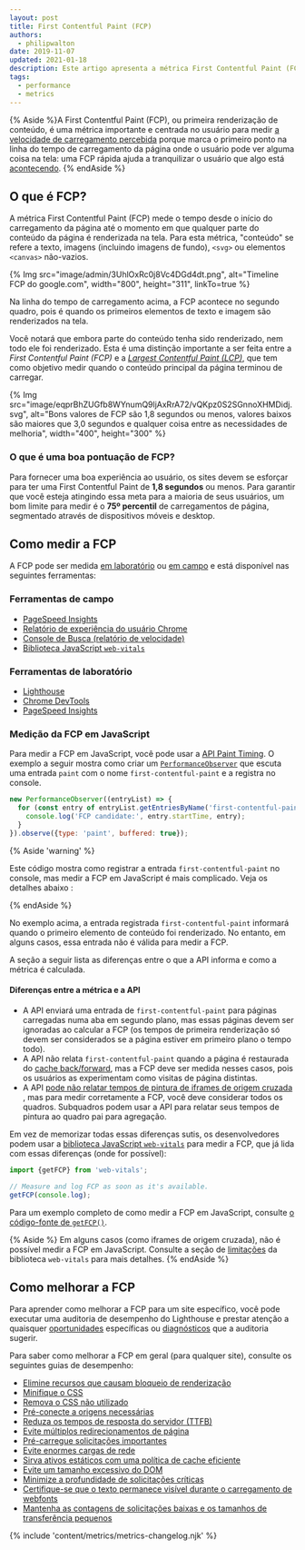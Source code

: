 ```yaml
---
layout: post
title: First Contentful Paint (FCP)
authors:
  - philipwalton
date: 2019-11-07
updated: 2021-01-18
description: Este artigo apresenta a métrica First Contentful Paint (FCP) e explica como medi-la
tags:
  - performance
  - metrics
---
```


{% Aside %}A First Contentful Paint (FCP), ou primeira renderização de conteúdo, é uma métrica importante e centrada no usuário para medir [a velocidade de carregamento percebida](/user-centric-performance-metrics/#types-of-metrics) porque marca o primeiro ponto na linha do tempo de carregamento da página onde o usuário pode ver alguma coisa na tela: uma FCP rápida ajuda a tranquilizar o usuário que algo está [acontecendo](/user-centric-performance-metrics/#questions). {% endAside %}

## O que é FCP?

A métrica First Contentful Paint (FCP) mede o tempo desde o início do carregamento da página até o momento em que qualquer parte do conteúdo da página é renderizada na tela. Para esta métrica, "conteúdo" se refere a texto, imagens (incluindo imagens de fundo), `<svg>` ou elementos `<canvas>` não-vazios.

{% Img src="image/admin/3UhlOxRc0j8Vc4DGd4dt.png", alt="Timeline FCP do google.com", width="800", height="311", linkTo=true %}

Na linha do tempo de carregamento acima, a FCP acontece no segundo quadro, pois é quando os primeiros elementos de texto e imagem são renderizados na tela.

Você notará que embora parte do conteúdo tenha sido renderizado, nem todo ele foi renderizado. Esta é uma distinção importante a ser feita entre a *First Contentful Paint (FCP)* e a *[Largest Contentful Paint (LCP)](/lcp/)*, que tem como objetivo medir quando o conteúdo principal da página terminou de carregar.

<picture>
  <source srcset="{{ "image/eqprBhZUGfb8WYnumQ9ljAxRrA72/V1mtKJenViYAhn05WxqR.svg" | imgix }}" media="(min-width: 640px)" width="400", height="100">
  {% Img src="image/eqprBhZUGfb8WYnumQ9ljAxRrA72/vQKpz0S2SGnnoXHMDidj.svg", alt="Bons valores de FCP são 1,8 segundos ou menos, valores baixos são maiores que 3,0 segundos e qualquer coisa entre as necessidades de melhoria", width="400", height="300" %}
</picture>

### O que é uma boa pontuação de FCP?

Para fornecer uma boa experiência ao usuário, os sites devem se esforçar para ter uma First Contentful Paint de **1,8 segundos** ou menos. Para garantir que você esteja atingindo essa meta para a maioria de seus usuários, um bom limite para medir é o **75º percentil** de carregamentos de página, segmentado através de dispositivos móveis e desktop.

## Como medir a FCP

A FCP pode ser medida [em laboratório](/user-centric-performance-metrics/#in-the-lab) ou [em campo](/user-centric-performance-metrics/#in-the-field) e está disponível nas seguintes ferramentas:

### Ferramentas de campo

- [PageSpeed Insights](https://pagespeed.web.dev/)
- [Relatório de experiência do usuário Chrome](https://developers.google.com/web/tools/chrome-user-experience-report)
- [Console de Busca (relatório de velocidade)](https://webmasters.googleblog.com/2019/11/search-console-speed-report.html)
- [Biblioteca JavaScript `web-vitals`](https://github.com/GoogleChrome/web-vitals)

### Ferramentas de laboratório

- [Lighthouse](https://developer.chrome.com/docs/lighthouse/overview/)
- [Chrome DevTools](https://developer.chrome.com/docs/devtools/)
- [PageSpeed Insights](https://pagespeed.web.dev/)

### Medição da FCP em JavaScript

Para medir a FCP em JavaScript, você pode usar a [API Paint Timing](https://w3c.github.io/paint-timing/). O exemplo a seguir mostra como criar um [`PerformanceObserver`](https://developer.mozilla.org/docs/Web/API/PerformanceObserver) que escuta uma entrada `paint` com o nome `first-contentful-paint` e a registra no console.

```js
new PerformanceObserver((entryList) => {
  for (const entry of entryList.getEntriesByName('first-contentful-paint')) {
    console.log('FCP candidate:', entry.startTime, entry);
  }
}).observe({type: 'paint', buffered: true});
```

{% Aside 'warning' %}

Este código mostra como registrar a entrada `first-contentful-paint` no console, mas medir a FCP em JavaScript é mais complicado. Veja os detalhes abaixo :

{% endAside %}

No exemplo acima, a entrada registrada `first-contentful-paint` informará quando o primeiro elemento de conteúdo foi renderizado. No entanto, em alguns casos, essa entrada não é válida para medir a FCP.

A seção a seguir lista as diferenças entre o que a API informa e como a métrica é calculada.

#### Diferenças entre a métrica e a API

- A API enviará uma entrada de `first-contentful-paint` para páginas carregadas numa aba em segundo plano, mas essas páginas devem ser ignoradas ao calcular a FCP (os tempos de primeira renderização só devem ser considerados se a página estiver em primeiro plano o tempo todo).
- A API não relata `first-contentful-paint` quando a página é restaurada do [cache back/forward](/bfcache/#impact-on-core-web-vitals), mas a FCP deve ser medida nesses casos, pois os usuários as experimentam como visitas de página distintas.
- A API [pode não relatar tempos de pintura de iframes de origem cruzada](https://w3c.github.io/paint-timing/#:~:text=cross-origin%20iframes) , mas para medir corretamente a FCP, você deve considerar todos os quadros. Subquadros podem usar a API para relatar seus tempos de pintura ao quadro pai para agregação.

Em vez de memorizar todas essas diferenças sutis, os desenvolvedores podem usar a [biblioteca JavaScript `web-vitals`](https://github.com/GoogleChrome/web-vitals) para medir a FCP, que já lida com essas diferenças (onde for possível):

```js
import {getFCP} from 'web-vitals';

// Measure and log FCP as soon as it's available.
getFCP(console.log);
```

Para um exemplo completo de como medir a FCP em JavaScript, consulte [o código-fonte de `getFCP()`](https://github.com/GoogleChrome/web-vitals/blob/master/src/getFCP.ts).

{% Aside %} Em alguns casos (como iframes de origem cruzada), não é possível medir a FCP em JavaScript. Consulte a seção de [limitações](https://github.com/GoogleChrome/web-vitals#limitations) da biblioteca `web-vitals` para mais detalhes. {% endAside %}

## Como melhorar a FCP

Para aprender como melhorar a FCP para um site específico, você pode executar uma auditoria de desempenho do Lighthouse e prestar atenção a quaisquer [oportunidades](/lighthouse-performance/#opportunities) específicas ou [diagnósticos](/lighthouse-performance/#diagnostics) que a auditoria sugerir.

Para saber como melhorar a FCP em geral (para qualquer site), consulte os seguintes guias de desempenho:

- [Elimine recursos que causam bloqueio de renderização](/render-blocking-resources/)
- [Minifique o CSS](/unminified-css/)
- [Remova o CSS não utilizado](/unused-css-rules/)
- [Pré-conecte a origens necessárias](/uses-rel-preconnect/)
- [Reduza os tempos de resposta do servidor (TTFB)](/ttfb/)
- [Evite múltiplos redirecionamentos de página](/redirects/)
- [Pré-carregue solicitações importantes](/uses-rel-preload/)
- [Evite enormes cargas de rede](/total-byte-weight/)
- [Sirva ativos estáticos com uma política de cache eficiente](/uses-long-cache-ttl/)
- [Evite um tamanho excessivo do DOM](/dom-size/)
- [Minimize a profundidade de solicitações críticas](/critical-request-chains/)
- [Certifique-se que o texto permanece visível durante o carregamento de webfonts](/font-display/)
- [Mantenha as contagens de solicitações baixas e os tamanhos de transferência pequenos](/resource-summary/)

{% include 'content/metrics/metrics-changelog.njk' %}
